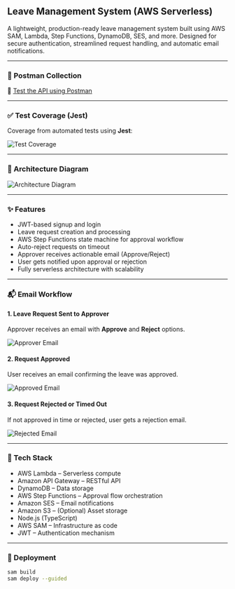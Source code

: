 ## Leave Management System (AWS Serverless)

A lightweight, production-ready leave management system built using AWS SAM, Lambda, Step Functions, DynamoDB, SES, and more. Designed for secure authentication, streamlined request handling, and automatic email notifications.

---
### 🧪 Postman Collection

🔗 [Test the API using Postman](https://www.postman.com/mission-observer-6849961/my-public-workspace/request/nhd8tdv/login?tab=body)

---

### ✅ Test Coverage (Jest)

Coverage from automated tests using **Jest**:

![Test Coverage](https://res.cloudinary.com/dlbyxcswi/image/upload/v1747252347/ChatGPT_Image_May_12_2025_08_55_13_AM_pw5qk5.png)

---

### 📐 Architecture Diagram

![Architecture Diagram](https://res.cloudinary.com/dlbyxcswi/image/upload/v1747250410/Screenshot_2025-05-15_004716_gnegum.png)

---

### ✨ Features

- JWT-based signup and login
- Leave request creation and processing
- AWS Step Functions state machine for approval workflow
- Auto-reject requests on timeout
- Approver receives actionable email (Approve/Reject)
- User gets notified upon approval or rejection
- Fully serverless architecture with scalability

---

### 📬 Email Workflow

#### 1. Leave Request Sent to Approver  
Approver receives an email with **Approve** and **Reject** options.

![Approver Email](https://res.cloudinary.com/dlbyxcswi/image/upload/v1747250459/Screenshot_2025-05-14_232335_cyhfbl.png)

#### 2. Request Approved  
User receives an email confirming the leave was approved.

![Approved Email](https://res.cloudinary.com/dlbyxcswi/image/upload/v1747250471/Screenshot_2025-05-14_232510_gbjhl7.png)

#### 3. Request Rejected or Timed Out  
If not approved in time or rejected, user gets a rejection email.

![Rejected Email](https://res.cloudinary.com/dlbyxcswi/image/upload/v1747250459/Screenshot_2025-05-14_232335_cyhfbl.png)

---

### 🧩 Tech Stack

- AWS Lambda – Serverless compute
- Amazon API Gateway – RESTful API
- DynamoDB – Data storage
- AWS Step Functions – Approval flow orchestration
- Amazon SES – Email notifications
- Amazon S3 – (Optional) Asset storage
- Node.js (TypeScript)
- AWS SAM – Infrastructure as code
- JWT – Authentication mechanism

---

### 🚀 Deployment

```bash
sam build
sam deploy --guided
